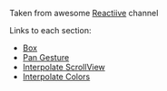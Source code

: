 Taken from awesome [Reactiive](https://www.youtube.com/channel/UCaUilVZamr6K-dAdUt_e6Lw) channel

Links to each section:
* [Box](https://www.youtube.com/watch?v=yz9E10Dq8Bg)
* [Pan Gesture](https://www.youtube.com/watch?v=4HUreYYoE6U)
* [Interpolate ScrollView](https://www.youtube.com/watch?v=SqwpRr7kbnQ)
* [Interpolate Colors](https://www.youtube.com/watch?v=U_V9pHnTXjA)